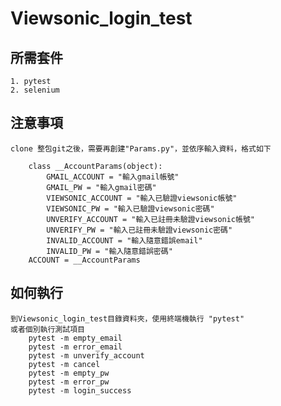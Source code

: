 # Viewsonic_login_test

## 所需套件
    1. pytest
    2. selenium

## 注意事項
    clone 整包git之後，需要再創建"Params.py"，並依序輸入資料，格式如下
    
        class __AccountParams(object):
            GMAIL_ACCOUNT = "輸入gmail帳號"
            GMAIL_PW = "輸入gmail密碼"
            VIEWSONIC_ACCOUNT = "輸入已驗證viewsonic帳號"
            VIEWSONIC_PW = "輸入已驗證viewsonic密碼"
            UNVERIFY_ACCOUNT = "輸入已註冊未驗證viewsonic帳號"
            UNVERIFY_PW = "輸入已註冊未驗證viewsonic密碼"
            INVALID_ACCOUNT = "輸入隨意錯誤email"
            INVALID_PW = "輸入隨意錯誤密碼"
        ACCOUNT = __AccountParams

## 如何執行
    到Viewsonic_login_test目錄資料夾，使用終端機執行 "pytest"
    或者個別執行測試項目    
        pytest -m empty_email
        pytest -m error_email
        pytest -m unverify_account
        pytest -m cancel
        pytest -m empty_pw
        pytest -m error_pw
        pytest -m login_success